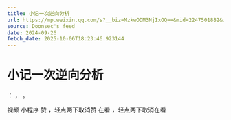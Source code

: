 ```yaml
---
title: 小记一次逆向分析
url: https://mp.weixin.qq.com/s?__biz=MzkwODM3NjIxOQ==&mid=2247501882&idx=1&sn=f81013e8a09e890275367a7efe7e8fdc
source: Doonsec's feed
date: 2024-09-26
fetch_date: 2025-10-06T18:23:46.923144
---
```


# 小记一次逆向分析

：
，
。

视频
小程序
赞
，轻点两下取消赞
在看
，轻点两下取消在看